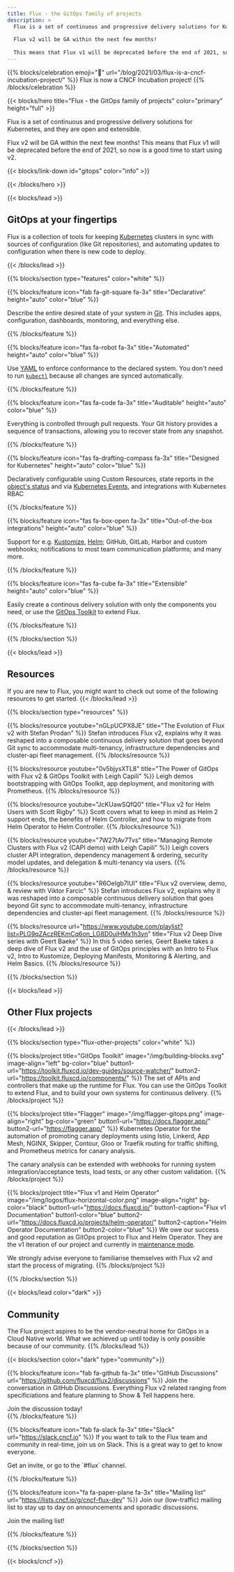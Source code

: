 ```yaml
---
title: Flux - the GitOps family of projects
description: > 
  Flux is a set of continuous and progressive delivery solutions for Kubernetes, and they are open and extensible. 
  
  Flux v2 will be GA within the next few months! 
  
  This means that Flux v1 will be deprecated before the end of 2021, so now is a good time to start using v2.
---
```

{{% blocks/celebration emoji="🎉" url="/blog/2021/03/flux-is-a-cncf-incubation-project/" %}}
Flux is now a CNCF Incubation project!
{{% /blocks/celebration %}}

{{< blocks/hero title="Flux - the GitOps family of projects" color="primary" height="full" >}}

Flux is a set of continuous and progressive delivery solutions for Kubernetes, and they are open and extensible.

Flux v2 will be GA within the next few months! This means that Flux v1 will be deprecated before the end of 2021, so now is a good time to start using v2.

<div class="mx-auto mt-5">
  {{< blocks/link-down id="gitops" color="info" >}}
</div>

{{< /blocks/hero >}}

<!-- features  -->
<div class="lead-gitops">
{{< blocks/lead >}}

<h2 id='gitops'>GitOps at your fingertips</h2>

Flux is a collection of tools for keeping [Kubernetes](https://kubernetes.io/) clusters in sync with sources of configuration (like Git repositories), and automating updates to configuration when there is new code to deploy.

{{< /blocks/lead >}}
</div>

{{% blocks/section type="features" color="white" %}}

{{% blocks/feature icon="fab fa-git-square fa-3x" title="Declarative" height="auto" color="blue" %}}

Describe the entire desired state of your system in [Git](https://git-scm.com). This includes apps, configuration,
dashboards, monitoring, and everything else.

{{% /blocks/feature %}}

{{% blocks/feature icon="fas fa-robot fa-3x" title="Automated" height="auto" color="blue" %}}

  Use [YAML](https://yaml.org) to enforce conformance to the declared system. You don't need to run
  [`kubectl`](https://kubectl.docs.kubernetes.io/) because all changes are synced automatically.

{{% /blocks/feature %}}

{{% blocks/feature icon="fas fa-code fa-3x" title="Auditable" height="auto" color="blue" %}}

  Everything is controlled through pull requests. Your Git history provides a sequence of transactions, allowing you to
  recover state from any snapshot.

{{% /blocks/feature %}}

{{% blocks/feature icon="fas fa-drafting-compass fa-3x" title="Designed for Kubernetes" height="auto" color="blue" %}}

  Declaratively configurable using Custom Resources, state reports in the
  [object's status](https://kubernetes.io/docs/concepts/overview/working-with-objects/kubernetes-objects/#object-spec-and-status)
  and via [Kubernetes Events](https://kubernetes.io/docs/tasks/debug-application-cluster/debug-application-introspection/),
  and integrations with Kubernetes RBAC

{{% /blocks/feature %}}

{{% blocks/feature icon="fas fa-box-open fa-3x" title="Out-of-the-box integrations" height="auto" color="blue" %}}

Support for e.g. [Kustomize](https://kustomize.io), [Helm](https://helm.sh); GitHub, GitLab, Harbor and custom
webhooks; notifications to most team communication platforms; and many more.

{{% /blocks/feature %}}

{{% blocks/feature icon="fas fa-cube fa-3x" title="Extensible" height="auto" color="blue" %}}

Easily create a continous delivery solution with only the components you need, or use the [GitOps Toolkit](#gitops-toolkit)
to extend Flux.

{{% /blocks/feature %}}

{{% /blocks/section %}}

<!-- RESOURCES HERE -->

{{< blocks/lead >}}

<h2 class="section-label">Resources</h2>

If you are new to Flux, you might want to check out some of the following resources to get started.
{{< /blocks/lead >}}

{{% blocks/section type="resources" %}}

{{% blocks/resource
  youtube="nGLpUCPX8JE"
  title="The Evolution of Flux v2 with Stefan Prodan" %}}
Stefan introduces Flux v2, explains why it was reshaped into a composable continuous delivery solution that goes beyond Git sync to accommodate multi-tenancy, infrastructure dependencies and cluster-api fleet management.
{{% /blocks/resource %}}

{{% blocks/resource
  youtube="0v5bjysXTL8"
  title="The Power of GitOps with Flux v2 & GitOps Toolkit with Leigh Capili" %}}
Leigh demos bootstrapping with GitOps Toolkit, app deployment, and monitoring with Prometheus.
{{% /blocks/resource %}}

{{% blocks/resource
  youtube="JcKUawSQfQ0"
  title="Flux v2 for Helm Users with Scott Rigby" %}}
Scott covers what to keep in mind as Helm 2 support ends, the benefits of Helm Controller, and how to migrate from Helm Operator to Helm Controller.
{{% /blocks/resource %}}

{{% blocks/resource
  youtube="7W27tAv7Tvs"
  title="Managing Remote Clusters with Flux v2 (CAPI demo) with Leigh Capili" %}}
Leigh covers cluster API integration, dependency management & ordering, security model updates, and delegation & multi-tenancy via users.
{{% /blocks/resource %}}

{{% blocks/resource
  youtube="R6OeIgb7lUI"
  title="Flux v2 overview, demo, & review with Viktor Farcic" %}}
Stefan introduces Flux v2, explains why it was reshaped into a composable continuous delivery solution that goes beyond Git sync to accommodate multi-tenancy, infrastructure dependencies and cluster-api fleet management.
{{% /blocks/resource %}}

{{% blocks/resource
  url="https://www.youtube.com/playlist?list=PLG9qZAczREKmCq6on_LG8D0uiHMx1h3yn"
  title="Flux v2 Deep Dive series with Geert Baeke" %}}
In this 5 video series, Geert Baeke takes a deep dive of Flux v2 and the use of GitOps principles with an Intro to Flux v2, Intro to Kustomize, Deploying Manifests, Monitoring & Alerting, and Helm Basics.
{{% /blocks/resource %}}

{{% /blocks/section %}}

<!-- OTHER FLUX PROJECTS -->

{{< blocks/lead >}}

<h2 class="section-label">Other Flux projects</h2>

{{< /blocks/lead >}}

{{% blocks/section type="flux-other-projects" color="white" %}}

{{% blocks/project title="GitOps Toolkit"
  image="/img/building-blocks.svg" image-align="left" bg-color="blue"
  button1-url="https://toolkit.fluxcd.io/dev-guides/source-watcher/"
  button2-url="https://toolkit.fluxcd.io/components/" %}}
The set of APIs and controllers that make up the runtime for Flux. You can use the GitOps Toolkit to extend Flux, and to build your own systems for continuous delivery.
{{% /blocks/project %}}

{{% blocks/project title="Flagger"
  image="/img/flagger-gitops.png" image-align="right" bg-color="green"
  button1-url="https://docs.flagger.app/"
  button2-url="https://flagger.app/" %}}
Kubernetes Operator for the automation of promoting canary deployments using Istio, Linkerd, App Mesh, NGINX, Skipper, Contour, Gloo or Traefik routing for traffic shifting, and Prometheus metrics for canary analysis.

The canary analysis can be extended with webhooks for running system integration/acceptance tests, load tests, or any other custom validation.
{{% /blocks/project %}}

{{% blocks/project title="Flux v1 and Helm Operator"
  image="/img/logos/flux-horizontal-color.png" image-align="right" bg-color="black"
  button1-url="https://docs.fluxcd.io/" button1-caption="Flux v1 Documentation" button1-color="blue"
  button2-url="https://docs.fluxcd.io/projects/helm-operator/" button2-caption="Helm Operator Documentation" button2-color="blue" %}}
We owe our success and good reputation as GitOps project to Flux and Helm Operator. They are the v1 iteration of our project and currently in [maintenance mode](https://github.com/fluxcd/flux/issues/3320).

We strongly advise everyone to familiarise themselves with Flux v2 and start the process of migrating.
{{% /blocks/project %}}

{{% /blocks/section %}}


<!-- Community -->

{{< blocks/lead color="dark" >}}

<h2 class="section-label">Community</h2>

The Flux project aspires to be the vendor-neutral home for GitOps in a Cloud Native world.
What we achieved up until today is only possible because of our community.
{{% /blocks/lead %}}

<div class="section-community">
{{< blocks/section color="dark" type="community">}}

{{% blocks/feature icon="fab fa-github fa-3x" title="GitHub Discussions" url="https://github.com/fluxcd/flux2/discussions" %}}
Join the conversation in GitHub Discussions. Everything Flux v2 related ranging from specificiations and feature planning to Show & Tell happens here.

<div class="join-github">
Join the discussion today!
</div>
{{% /blocks/feature %}}



{{% blocks/feature icon="fab fa-slack fa-3x" title="Slack" url="https://slack.cncf.io" %}}
If you want to talk to the Flux team and community in real-time, join us on Slack. This is a great way to get to know everyone.

<div class="join-slack">
Get an invite, or go to the `#flux` channel.
</div>

{{% /blocks/feature %}}


{{% blocks/feature icon="fa fa-paper-plane fa-3x" title="Mailing list" url="https://lists.cncf.io/g/cncf-flux-dev" %}}
Join our (low-traffic) mailing list to stay up to day on announcements and sporadic discussions.

<div class="join-ml">
Join the mailing list!
</div>

{{% /blocks/feature %}}

{{% /blocks/section %}}
</div>

{{< blocks/cncf >}}
